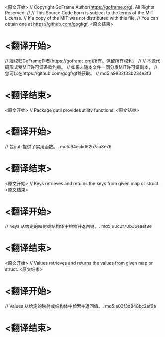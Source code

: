 
<原文开始>
// Copyright GoFrame Author(https://goframe.org). All Rights Reserved.
//
// This Source Code Form is subject to the terms of the MIT License.
// If a copy of the MIT was not distributed with this file,
// You can obtain one at https://github.com/gogf/gf.
<原文结束>

# <翻译开始>
// 版权归GoFrame作者(https://goframe.org)所有。保留所有权利。
//
// 本源代码形式受MIT许可证条款约束。
// 如果未随本文件一同分发MIT许可证副本，
// 您可以在https://github.com/gogf/gf处获取。
// md5:a9832f33b234e3f3
# <翻译结束>


<原文开始>
// Package gutil provides utility functions.
<原文结束>

# <翻译开始>
// 包gutil提供了实用函数。. md5:94ecbd62b7aa8e76
# <翻译结束>


<原文开始>
// Keys retrieves and returns the keys from given map or struct.
<原文结束>

# <翻译开始>
// Keys 从给定的映射或结构体中检索并返回键。. md5:90c2f70b36eaef9e
# <翻译结束>


<原文开始>
// Values retrieves and returns the values from given map or struct.
<原文结束>

# <翻译开始>
// Values 从给定的映射或结构体中检索并返回值。. md5:e03f3d848bc2ef9a
# <翻译结束>

